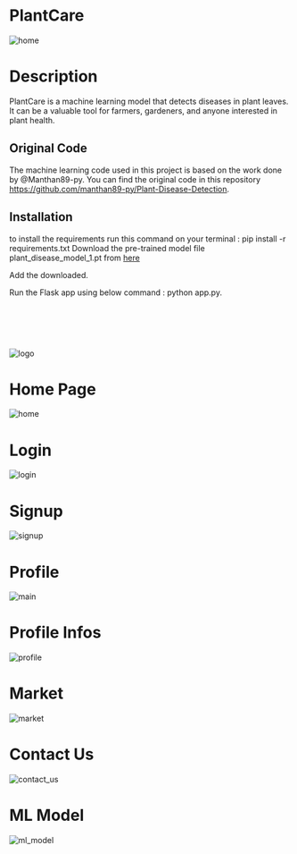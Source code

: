# PlantCare
![home](https://github.com/CODINATA/PlantCare/assets/115686926/f6b1737e-6121-4709-8a8b-19fa655fb763)


# Description
PlantCare is a machine learning model that detects diseases in plant leaves. It can be a valuable tool for farmers, gardeners, and anyone interested in plant health.

## Original Code
The machine learning code used in this project is based on the work done by @Manthan89-py. You can find the original code in this repository https://github.com/manthan89-py/Plant-Disease-Detection.

## Installation
to install the requirements run this command on your terminal : pip install -r requirements.txt
Download the pre-trained model file plant_disease_model_1.pt from [here](https://drive.google.com/drive/folders/1ewJWAiduGuld_9oGSrTuLumg9y62qS6A)

Add the downloaded.

Run the Flask app using below command : python app.py.
<!DOCTYPE svg PUBLIC "-//W3C//DTD SVG 1.1//EN" "http://www.w3.org/Graphics/SVG/1.1/DTD/svg11.dtd">

<!-- Uploaded to: SVG Repo, www.svgrepo.com, Transformed by: SVG Repo Mixer Tools -->
<svg width="64px" height="64px" viewBox="0 0 24 24" fill="none" xmlns="http://www.w3.org/2000/svg" transform="rotate(45)matrix(1, 0, 0, 1, 0, 0)" stroke="#00000">

<g id="SVGRepo_bgCarrier" stroke-width="0"/>

<g id="SVGRepo_tracerCarrier" stroke-linecap="round" stroke-linejoin="round" stroke="" stroke-width="0.144"/>

<g id="SVGRepo_iconCarrier"> <path d="M11.25 2.08258C11.0066 2.13684 10.7675 2.21782 10.5371 2.32554C6.55332 4.18758 4 9.39452 4 13.8567C4 18.0967 7.18341 21.5798 11.25 21.9647V2.08258Z" fill="#198754"/> <path d="M12.75 21.9647C16.8166 21.5798 20 18.0967 20 13.8567C20 13.4507 19.9789 13.0385 19.9374 12.6232L12.75 19.8106V21.9647Z" fill="#198754"/> <path d="M18.2597 7.17964C17.8707 6.45482 17.4222 5.76815 16.92 5.14068L12.75 9.31065V12.6893L18.2597 7.17964Z" fill="#198754"/> <path d="M15.9084 4.03088C15.1732 3.32565 14.3538 2.74195 13.4629 2.32554C13.2325 2.21782 12.9934 2.13684 12.75 2.08258V7.18933L15.9084 4.03088Z" fill="#198754"/> <path d="M18.9364 8.62421L12.75 14.8106V17.6893L19.5 10.9393L19.6319 10.8074C19.458 10.0697 19.2246 9.33633 18.9364 8.62421Z" fill="#198754"/> </g>

</svg>![logo](https://github.com/CODINATA/PlantCare/assets/115686926/3c06e9dc-6650-4911-8aa9-ffa3b6638a72)
 # Home Page
![home](https://github.com/CODINATA/PlantCare/assets/115686926/cae83ec9-3637-481a-a100-e3a5af8afa7e)

# Login
![login](https://github.com/CODINATA/PlantCare/assets/115686926/f244a740-7b18-44f7-950e-5b6f95857eab)


# Signup
![signup](https://github.com/CODINATA/PlantCare/assets/115686926/e3732ac7-6467-422d-9714-39c0f12791fc)


# Profile

![main](https://github.com/CODINATA/PlantCare/assets/115686926/4f6b66ad-ec9d-4375-8ac4-a9e81233ed60)


# Profile Infos
![profile](https://github.com/CODINATA/PlantCare/assets/115686926/7e49bd1c-a3fc-4bd0-86aa-f3e04c0c2a6e)

# Market
![market](https://github.com/CODINATA/PlantCare/assets/115686926/918e6f2e-28e0-47d5-a562-f8fec90b40da)

# Contact Us
![contact_us](https://github.com/CODINATA/PlantCare/assets/115686926/b88fa588-9901-47ae-96d4-399112fc413e)


# ML Model

![ml_model](https://github.com/CODINATA/PlantCare/assets/115686926/92bb8617-4c36-4a1a-8c31-7b5ad4274efb)
